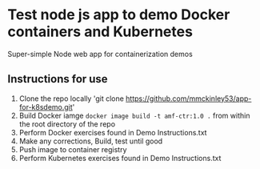 # Test node js app to demo Docker containers and Kubernetes

Super-simple Node web app for containerization demos

## Instructions for use

1. Clone the repo locally 'git clone https://github.com/mmckinley53/app-for-k8sdemo.git'
2. Build Docker iamge `docker image build -t amf-ctr:1.0 .` from within the root directory of the repo 
3. Perform Docker exercises found in Demo Instructions.txt
4. Make any corrections, Build, test until good
5. Push image to container registry
6. Perform Kubernetes exercises found in Demo Instructions.txt
